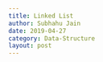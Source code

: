 ```yaml
---
title: Linked List
author: Subhahu Jain
date: 2019-04-27
category: Data-Structure
layout: post
---
```

